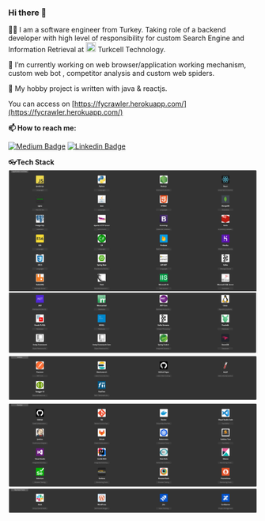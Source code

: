 ### Hi there 👋

👨‍💻 I am a software engineer from Turkey. 
Taking role of a backend developer with high level of responsibility for custom Search Engine and Information Retrieval  at   <img src="https://cdn.fing.io/images/isp/TR/logo/turkcell_logo.png" width="20" height="20" /> Turkcell Technology.



🤔 I’m currently working on web browser/application working mechanism,  custom web bot , competitor analysis and  custom web spiders. 




💎 My hobby project is written with java & reactjs. 

You can access on  [https://fycrawler.herokuapp.com/](https://fycrawler.herokuapp.com/)

**📫 How to reach me:** 

[![Medium Badge](https://img.shields.io/badge/-@fatih_yildizli-black?style=flat-square&labelColor=white&logo=medium&logoColor=black&link=https://medium.com/@fatih_yildizli)](https://medium.com/@fatih_yildizli) [![Linkedin Badge](https://img.shields.io/badge/-fyildizli-blue?style=flat-square&logo=Linkedin&logoColor=white&link=https://www.linkedin.com/in/fyildizli/)](https://www.linkedin.com/in/fyildizli/) 


**👓Tech Stack**
![techstack](https://github.com/fatihyildizli/fatihyildizli.github.io/blob/master/img/stack/tech.PNG?raw=true)
![techstack](https://github.com/fatihyildizli/fatihyildizli.github.io/blob/master/img/stack/tech1.PNG?raw=true)
![techstack](https://github.com/fatihyildizli/fatihyildizli.github.io/blob/master/img/stack/tech2.PNG?raw=true)
![techstack](https://github.com/fatihyildizli/fatihyildizli.github.io/blob/master/img/stack/tech3.PNG?raw=true)
